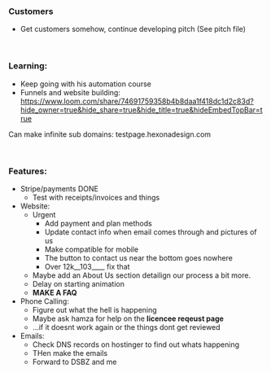 ### Customers
- Get customers somehow, continue developing pitch (See pitch file)

<br>

### Learning:
- Keep going with his automation course
- Funnels and website building: https://www.loom.com/share/74691759358b4b8daa1f418dc1d2c83d?hide_owner=true&hide_share=true&hide_title=true&hideEmbedTopBar=true

Can make infinite sub domains:    testpage.hexonadesign.com

<br>

### Features:
-	Stripe/payments DONE
    - Test with receipts/invoices and things
- Website:
    - Urgent
        - Add payment and plan methods
        - Update contact info when email comes through and pictures of us
        - Make compatible for mobile
        - The button to contact us near the bottom goes nowhere
        - Over 12k__103____ fix that
    - Maybe add an About Us section detailign our process a bit more.
    - Delay on starting animation
    - **MAKE A FAQ**
- Phone Calling:
    - Figure out what the hell is happening
    - Maybe ask hamza for help on the **licencee reqeust page**
    - ...if it doesnt work again or the things dont get reviewed
-	Emails:
    - Check DNS records on hostinger to find out whats happening
    - THen make the emails
    - Forward to DSBZ and me
      
